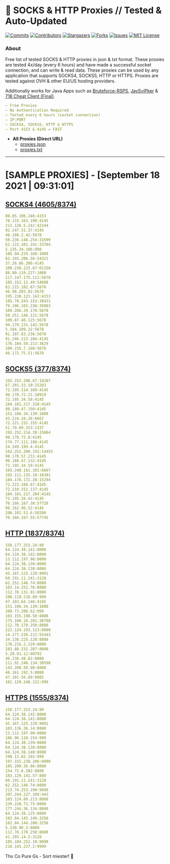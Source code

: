 <!-- MARKDOWN LINKS & IMAGES -->
<!-- https://www.markdownguide.org/basic-syntax/#reference-style-links -->
[contributors-shield]: https://img.shields.io/github/contributors/KaiBurton/free-proxies-autoupdated?style=for-the-badge
[contributors-url]: https://github.com/KaiBurton/free-proxies-autoupdated/graphs/contributors
[forks-shield]: https://img.shields.io/github/forks/KaiBurton/free-proxies-autoupdated?style=for-the-badge
[forks-url]: https://github.com/KaiBurton/free-proxies-autoupdated/network/members
[stars-shield]: https://img.shields.io/github/stars/KaiBurton/free-proxies-autoupdated?style=for-the-badge
[stars-url]: https://github.com/KaiBurton/free-proxies-autoupdated/stargazers
[issues-shield]: https://img.shields.io/github/issues/KaiBurton/free-proxies-autoupdated?style=for-the-badge
[issues-url]: https://github.com/KaiBurton/free-proxies-autoupdated/issues
[license-shield]: https://img.shields.io/github/license/KaiBurton/free-proxies-autoupdated?style=for-the-badge
[license-url]: https://github.com/KaiBurton/free-proxies-autoupdated/blob/main/LICENSE
[commit-shield]: https://img.shields.io/github/last-commit/KaiBurton/free-proxies-autoupdated?style=for-the-badge
[commit-url]: https://github.com/KaiBurton/free-proxies-autoupdated/commits/main

# 🎁 SOCKS & HTTP Proxies // Tested & Auto-Updated

[![Commits][commit-shield]][commit-url]
[![Contributors][contributors-shield]][contributors-url]
[![Stargazers][stars-shield]][stars-url]
[![Forks][forks-shield]][forks-url]
[![Issues][issues-shield]][issues-url]
[![MIT License][license-shield]][license-url]

### About
Free list of tested SOCKS & HTTP proxies in json & txt format. These proxies are tested 4x/day (every 6 hours) and have made a successful socket connection, and can write & read data. These proxies can be used by any application that supports SOCKS4, SOCKS5, HTTP or HTTPS. Proxies are tested against OVH & other EU/US hosting providers.

Additionally works for Java Apps such as [Bruteforce-RSPS](https://github.com/KaiBurton/Bruteforce-RSPS), [JaySyiPker](https://github.com/JayArrowz/JaySyiPker) & [718 Cheat Client (Final)](https://github.com/KaiBurton/718-Cheat-Client-Final). 

```yaml
— Free Proxies
— No Authentication Required
— Tested every 6 hours (socket connection)
— IP:PORT
— SOCKS4, SOCKS5, HTTP & HTTPS
— Port 4153 & 4145 = FAST
```

- **All Proxies (Direct URL)**
  - [proxies.json](https://raw.githubusercontent.com/KaiBurton/free-proxies-autoupdated/main/proxies.json)
  - [proxies.txt](https://raw.githubusercontent.com/KaiBurton/free-proxies-autoupdated/main/proxies.txt)

---

# [SAMPLE PROXIES] - [September 18 2021 | 09:31:01]

## [SOCKS4 (4605/8374)](https://raw.githubusercontent.com/KaiBurton/free-proxies-autoupdated/main/proxies-socks4.txt)
```yaml
88.85.106.246:4153
78.133.163.190:4145
212.126.5.242:42344
92.247.31.37:4145
46.188.2.42:5678
50.236.148.254:31699
62.122.201.241:33704
5.135.24.186:808
185.94.219.160:1080
83.103.206.56:54321
37.26.86.206:4145
109.238.223.67:61150
88.80.119.227:1080
217.147.175.112:5678
185.152.12.49:54680
83.215.182.87:5678
46.98.203.82:5678
195.228.123.142:4153
185.79.243.153:38431
79.106.165.238:39983
109.206.39.178:5678
50.251.146.121:5678
109.87.46.125:5678
94.179.131.142:5678
5.104.189.32:5678
91.187.63.236:5678
91.246.213.104:4145
176.104.58.213:3629
109.235.7.160:5678
46.172.75.51:5678
```

## [SOCKS5 (377/8374)](https://raw.githubusercontent.com/KaiBurton/free-proxies-autoupdated/main/proxies-socks5.txt)
```yaml
192.252.208.67:14287
67.201.33.10:25283
72.195.114.169:4145
98.178.72.21:10919
72.195.34.58:4145
184.181.217.210:4145
98.188.47.150:4145
151.106.34.139:1080
43.224.10.26:6667
72.221.232.155:4145
51.79.69.153:1337
192.252.214.20:15864
98.178.72.8:4145
174.77.111.196:4145
24.249.199.4:4145
192.252.209.155:14455
98.170.57.231:4145
98.188.47.132:4145
72.195.34.59:4145
103.240.161.101:6667
192.111.135.18:18301
184.178.172.28:15294
72.223.168.67:4145
72.210.252.137:4145
184.181.217.204:4145
72.195.34.42:4145
70.166.167.38:57728
98.162.96.52:4145
208.102.51.6:58208
70.166.167.55:57745
```

## [HTTP (1837/8374)](https://raw.githubusercontent.com/KaiBurton/free-proxies-autoupdated/main/proxies-http.txt)
```yaml
158.177.253.24:80
64.124.38.141:8080
64.124.38.142:8080
13.112.197.90:8080
64.124.38.139:8080
64.124.38.138:8080
45.167.125.129:9991
60.191.11.241:3128
62.252.146.74:8080
103.14.251.76:8080
112.78.131.91:8080
200.119.218.89:999
47.103.64.146:4145
151.106.34.139:1080
200.73.208.62:999
103.155.198.50:8080
175.106.18.201:38708
112.78.170.250:8080
222.124.193.113:8080
14.177.236.212:55443
34.138.225.120:8888
178.216.2.229:8080
183.88.232.207:8080
5.20.91.12:60792
46.238.48.82:8080
111.92.240.134:30598
143.208.58.90:8080
46.161.192.5:8080
47.101.56.89:8085
181.129.248.122:999
```

## [HTTPS (1555/8374)](https://raw.githubusercontent.com/KaiBurton/free-proxies-autoupdated/main/proxies-https.txt)
```yaml
158.177.253.24:80
64.124.38.142:8080
64.124.38.141:8080
45.167.125.129:9991
103.136.36.14:8080
13.112.197.90:8080
186.96.110.154:999
64.124.38.139:8080
64.124.38.138:8080
64.124.38.140:8080
190.13.82.102:999
197.155.230.206:8080
185.200.36.86:8080
154.72.6.202:8080
183.129.141.57:888
60.191.11.241:3128
62.252.146.74:8080
213.74.253.190:9090
207.244.227.169:443
103.124.89.213:8080
139.228.71.75:8080
177.244.36.134:8080
64.124.38.125:8080
182.84.145.146:3256
182.84.144.208:3256
5.130.90.3:8080
112.78.170.250:8080
41.193.14.5:3128
185.104.252.10:9090
218.145.227.2:9999
```



Thx Co Pure Gs - Sort miester! 💟